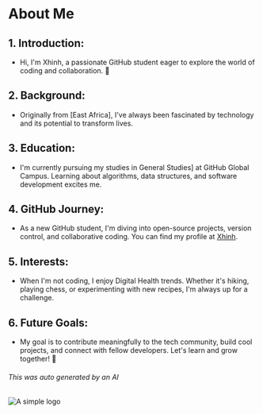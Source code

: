 # About Me
## 1. **Introduction**:
   - Hi, I'm Xhinh, a passionate GitHub student eager to explore the world of coding and collaboration. 🚀

## 2. **Background**:
   - Originally from [East Africa], I've always been fascinated by technology and its potential to transform lives.

## 3. **Education**:
   - I'm currently pursuing my studies in General Studies] at GitHub Global Campus. Learning about algorithms, data structures, and software development excites me.

## 4. **GitHub Journey**:
   - As a new GitHub student, I'm diving into open-source projects, version control, and collaborative coding. You can find my profile at [Xhinh](https://github.com/xhinh).

## 5. **Interests**:
   - When I'm not coding, I enjoy Digital Health trends. Whether it's hiking, playing chess, or experimenting with new recipes, I'm always up for a challenge.

## 6. **Future Goals**:
   - My goal is to contribute meaningfully to the tech community, build cool projects, and connect with fellow developers. Let's learn and grow together! 🌟

###### This was auto generated by an AI

![A simple logo](https://getit101.com/wp-content/uploads/brizy/imgs/getit101-logo-headjune23-176x47x0x0x176x47x1686752967.png)


